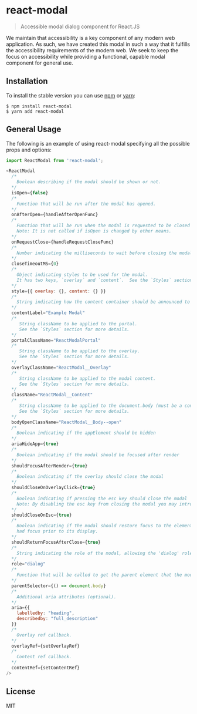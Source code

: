 # react-modal

> Accessible modal dialog component for React.JS

We maintain that accessibility is a key component of any modern web application.  As such, we have created this modal in such a way that it fulfills the accessibility requirements of the modern web.  We seek to keep the focus on accessibility while providing a functional, capable modal component for general use.

## Installation

To install the stable version you can use [npm](https://npmjs.org/) or [yarn](https://yarnpkg.com):


    $ npm install react-modal
    $ yarn add react-modal


## General Usage

The following is an example of using react-modal specifying all the possible props and options:

```js
import ReactModal from 'react-modal';

<ReactModal
  /*
    Boolean describing if the modal should be shown or not.
  */
  isOpen={false}
  /*
    Function that will be run after the modal has opened.
  */
  onAfterOpen={handleAfterOpenFunc}
  /*
    Function that will be run when the modal is requested to be closed (either by clicking on overlay or pressing ESC)
    Note: It is not called if isOpen is changed by other means.
  */
  onRequestClose={handleRequestCloseFunc}
  /*
    Number indicating the milliseconds to wait before closing the modal.
  */
  closeTimeoutMS={0}
  /*
    Object indicating styles to be used for the modal.
    It has two keys, `overlay` and `content`.  See the `Styles` section for more details.
  */
  style={{ overlay: {}, content: {} }}
  /*
    String indicating how the content container should be announced to screenreaders
  */
  contentLabel="Example Modal"
  /*
     String className to be applied to the portal.
     See the `Styles` section for more details.
  */
  portalClassName="ReactModalPortal"
  /*
     String className to be applied to the overlay.
     See the `Styles` section for more details.
  */
  overlayClassName="ReactModal__Overlay"
  /*
     String className to be applied to the modal content.
     See the `Styles` section for more details.
  */
  className="ReactModal__Content"
  /*
     String className to be applied to the document.body (must be a constant string).
     See the `Styles` section for more details.
  */
  bodyOpenClassName="ReactModal__Body--open"
  /*
    Boolean indicating if the appElement should be hidden
  */
  ariaHideApp={true}
  /*
    Boolean indicating if the modal should be focused after render
  */
  shouldFocusAfterRender={true}
  /*
    Boolean indicating if the overlay should close the modal
  */
  shouldCloseOnOverlayClick={true}
  /*
    Boolean indicating if pressing the esc key should close the modal
    Note: By disabling the esc key from closing the modal you may introduce an accessibility issue.
  */
  shouldCloseOnEsc={true}
  /*
    Boolean indicating if the modal should restore focus to the element that
    had focus prior to its display.
  */
  shouldReturnFocusAfterClose={true}  
  /*
    String indicating the role of the modal, allowing the 'dialog' role to be applied if desired.
  */
  role="dialog"
  /*
    Function that will be called to get the parent element that the modal will be attached to.
  */
  parentSelector={() => document.body}
  /*
    Additional aria attributes (optional).
  */
  aria={{
    labelledby: "heading",
    describedby: "full_description"
  }}
  /* 
    Overlay ref callback.
  */
  overlayRef={setOverlayRef}
  /* 
    Content ref callback.
  */
  contentRef={setContentRef}
/>
```

## License

MIT
